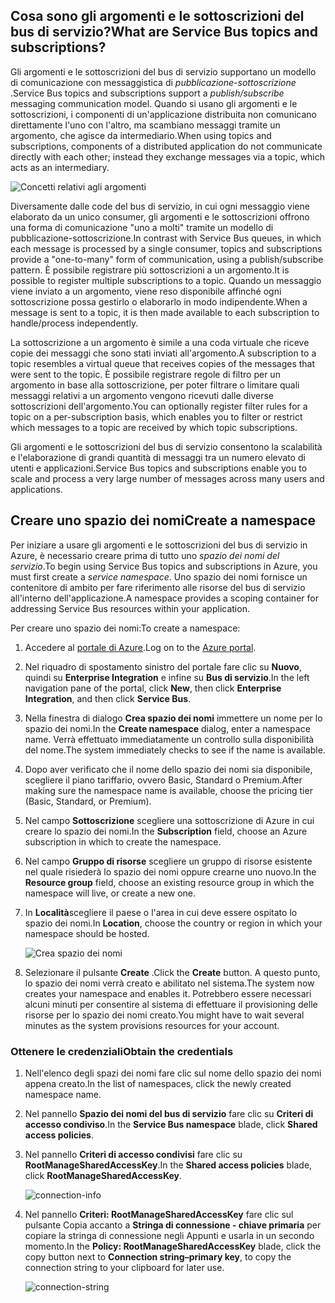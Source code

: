 ## <a name="what-are-service-bus-topics-and-subscriptions"></a><span data-ttu-id="d5b46-101">Cosa sono gli argomenti e le sottoscrizioni del bus di servizio?</span><span class="sxs-lookup"><span data-stu-id="d5b46-101">What are Service Bus topics and subscriptions?</span></span>
<span data-ttu-id="d5b46-102">Gli argomenti e le sottoscrizioni del bus di servizio supportano un modello di comunicazione con messaggistica di *pubblicazione-sottoscrizione* .</span><span class="sxs-lookup"><span data-stu-id="d5b46-102">Service Bus topics and subscriptions support a *publish/subscribe* messaging communication model.</span></span> <span data-ttu-id="d5b46-103">Quando si usano gli argomenti e le sottoscrizioni, i componenti di un'applicazione distribuita non comunicano direttamente l'uno con l'altro, ma scambiano messaggi tramite un argomento, che agisce da intermediario.</span><span class="sxs-lookup"><span data-stu-id="d5b46-103">When using topics and subscriptions, components of a distributed application do not communicate directly with each other; instead they exchange messages via a topic, which acts as an intermediary.</span></span>

![Concetti relativi agli argomenti](./media/howto-service-bus-topics/sb-topics-01.png)

<span data-ttu-id="d5b46-105">Diversamente dalle code del bus di servizio, in cui ogni messaggio viene elaborato da un unico consumer, gli argomenti e le sottoscrizioni offrono una forma di comunicazione "uno a molti" tramite un modello di pubblicazione-sottoscrizione.</span><span class="sxs-lookup"><span data-stu-id="d5b46-105">In contrast with Service Bus queues, in which each message is processed by a single consumer, topics and subscriptions provide a "one-to-many" form of communication, using a publish/subscribe pattern.</span></span> <span data-ttu-id="d5b46-106">È possibile registrare più sottoscrizioni a un argomento.</span><span class="sxs-lookup"><span data-stu-id="d5b46-106">It is possible to register multiple subscriptions to a topic.</span></span> <span data-ttu-id="d5b46-107">Quando un messaggio viene inviato a un argomento, viene reso disponibile affinché ogni sottoscrizione possa gestirlo o elaborarlo in modo indipendente.</span><span class="sxs-lookup"><span data-stu-id="d5b46-107">When a message is sent to a topic, it is then made available to each subscription to handle/process independently.</span></span>

<span data-ttu-id="d5b46-108">La sottoscrizione a un argomento è simile a una coda virtuale che riceve copie dei messaggi che sono stati inviati all'argomento.</span><span class="sxs-lookup"><span data-stu-id="d5b46-108">A subscription to a topic resembles a virtual queue that receives copies of the messages that were sent to the topic.</span></span> <span data-ttu-id="d5b46-109">È possibile registrare regole di filtro per un argomento in base alla sottoscrizione, per poter filtrare o limitare quali messaggi relativi a un argomento vengono ricevuti dalle diverse sottoscrizioni dell'argomento.</span><span class="sxs-lookup"><span data-stu-id="d5b46-109">You can optionally register filter rules for a topic on a per-subscription basis, which enables you to filter or restrict which messages to a topic are received by which topic subscriptions.</span></span>

<span data-ttu-id="d5b46-110">Gli argomenti e le sottoscrizioni del bus di servizio consentono la scalabilità e l'elaborazione di grandi quantità di messaggi tra un numero elevato di utenti e applicazioni.</span><span class="sxs-lookup"><span data-stu-id="d5b46-110">Service Bus topics and subscriptions enable you to scale and process a very large number of messages across many users and applications.</span></span>

## <a name="create-a-namespace"></a><span data-ttu-id="d5b46-111">Creare uno spazio dei nomi</span><span class="sxs-lookup"><span data-stu-id="d5b46-111">Create a namespace</span></span>
<span data-ttu-id="d5b46-112">Per iniziare a usare gli argomenti e le sottoscrizioni del bus di servizio in Azure, è necessario creare prima di tutto uno *spazio dei nomi del servizio*.</span><span class="sxs-lookup"><span data-stu-id="d5b46-112">To begin using Service Bus topics and subscriptions in Azure, you must first create a *service namespace*.</span></span> <span data-ttu-id="d5b46-113">Uno spazio dei nomi fornisce un contenitore di ambito per fare riferimento alle risorse del bus di servizio all'interno dell'applicazione.</span><span class="sxs-lookup"><span data-stu-id="d5b46-113">A namespace provides a scoping container for addressing Service Bus resources within your application.</span></span>

<span data-ttu-id="d5b46-114">Per creare uno spazio dei nomi:</span><span class="sxs-lookup"><span data-stu-id="d5b46-114">To create a namespace:</span></span>

1. <span data-ttu-id="d5b46-115">Accedere al [portale di Azure][Azure portal].</span><span class="sxs-lookup"><span data-stu-id="d5b46-115">Log on to the [Azure portal][Azure portal].</span></span>
2. <span data-ttu-id="d5b46-116">Nel riquadro di spostamento sinistro del portale fare clic su **Nuovo**, quindi su **Enterprise Integration** e infine su **Bus di servizio**.</span><span class="sxs-lookup"><span data-stu-id="d5b46-116">In the left navigation pane of the portal, click **New**, then click **Enterprise Integration**, and then click **Service Bus**.</span></span>
3. <span data-ttu-id="d5b46-117">Nella finestra di dialogo **Crea spazio dei nomi** immettere un nome per lo spazio dei nomi.</span><span class="sxs-lookup"><span data-stu-id="d5b46-117">In the **Create namespace** dialog, enter a namespace name.</span></span> <span data-ttu-id="d5b46-118">Verrà effettuato immediatamente un controllo sulla disponibilità del nome.</span><span class="sxs-lookup"><span data-stu-id="d5b46-118">The system immediately checks to see if the name is available.</span></span>
4. <span data-ttu-id="d5b46-119">Dopo aver verificato che il nome dello spazio dei nomi sia disponibile, scegliere il piano tariffario, ovvero Basic, Standard o Premium.</span><span class="sxs-lookup"><span data-stu-id="d5b46-119">After making sure the namespace name is available, choose the pricing tier (Basic, Standard, or Premium).</span></span>
5. <span data-ttu-id="d5b46-120">Nel campo **Sottoscrizione** scegliere una sottoscrizione di Azure in cui creare lo spazio dei nomi.</span><span class="sxs-lookup"><span data-stu-id="d5b46-120">In the **Subscription** field, choose an Azure subscription in which to create the namespace.</span></span>
6. <span data-ttu-id="d5b46-121">Nel campo **Gruppo di risorse** scegliere un gruppo di risorse esistente nel quale risiederà lo spazio dei nomi oppure crearne uno nuovo.</span><span class="sxs-lookup"><span data-stu-id="d5b46-121">In the **Resource group** field, choose an existing resource group in which the namespace will live, or create a new one.</span></span>      
7. <span data-ttu-id="d5b46-122">In **Località**scegliere il paese o l'area in cui deve essere ospitato lo spazio dei nomi.</span><span class="sxs-lookup"><span data-stu-id="d5b46-122">In **Location**, choose the country or region in which your namespace should be hosted.</span></span>
   
    ![Crea spazio dei nomi][create-namespace]
8. <span data-ttu-id="d5b46-124">Selezionare il pulsante **Create** .</span><span class="sxs-lookup"><span data-stu-id="d5b46-124">Click the **Create** button.</span></span> <span data-ttu-id="d5b46-125">A questo punto, lo spazio dei nomi verrà creato e abilitato nel sistema.</span><span class="sxs-lookup"><span data-stu-id="d5b46-125">The system now creates your namespace and enables it.</span></span> <span data-ttu-id="d5b46-126">Potrebbero essere necessari alcuni minuti per consentire al sistema di effettuare il provisioning delle risorse per lo spazio dei nomi creato.</span><span class="sxs-lookup"><span data-stu-id="d5b46-126">You might have to wait several minutes as the system provisions resources for your account.</span></span>

### <a name="obtain-the-credentials"></a><span data-ttu-id="d5b46-127">Ottenere le credenziali</span><span class="sxs-lookup"><span data-stu-id="d5b46-127">Obtain the credentials</span></span>
1. <span data-ttu-id="d5b46-128">Nell'elenco degli spazi dei nomi fare clic sul nome dello spazio dei nomi appena creato.</span><span class="sxs-lookup"><span data-stu-id="d5b46-128">In the list of namespaces, click the newly created namespace name.</span></span>
2. <span data-ttu-id="d5b46-129">Nel pannello **Spazio dei nomi del bus di servizio** fare clic su **Criteri di accesso condiviso**.</span><span class="sxs-lookup"><span data-stu-id="d5b46-129">In the **Service Bus namespace** blade, click **Shared access policies**.</span></span>
3. <span data-ttu-id="d5b46-130">Nel pannello **Criteri di accesso condivisi** fare clic su **RootManageSharedAccessKey**.</span><span class="sxs-lookup"><span data-stu-id="d5b46-130">In the **Shared access policies** blade, click **RootManageSharedAccessKey**.</span></span>
   
    ![connection-info][connection-info]
4. <span data-ttu-id="d5b46-132">Nel pannello **Criteri: RootManageSharedAccessKey** fare clic sul pulsante Copia accanto a **Stringa di connessione - chiave primaria** per copiare la stringa di connessione negli Appunti e usarla in un secondo momento.</span><span class="sxs-lookup"><span data-stu-id="d5b46-132">In the **Policy: RootManageSharedAccessKey** blade, click the copy button next to **Connection string–primary key**, to copy the connection string to your clipboard for later use.</span></span>
   
    ![connection-string][connection-string]

[Azure portal]: https://portal.azure.com
[create-namespace]: ./media/howto-service-bus-topics/create-namespace.png
[connection-info]: ./media/howto-service-bus-topics/connection-info.png
[connection-string]: ./media/howto-service-bus-topics/connection-string.png


